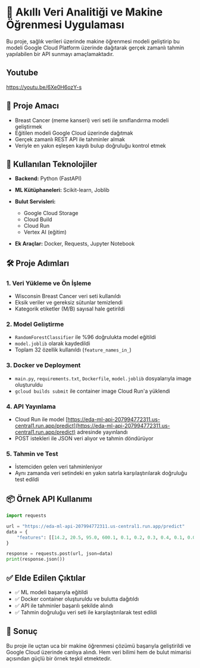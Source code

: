 # 🧠 Akıllı Veri Analitiği ve Makine Öğrenmesi Uygulaması

Bu proje, sağlık verileri üzerinde makine öğrenmesi modeli geliştirip bu modeli Google Cloud Platform üzerinde dağıtarak gerçek zamanlı tahmin yapılabilen bir API sunmayı amaçlamaktadır.
## Youtube
https://youtu.be/6Xe0H6ozY-s
## 🎯 Proje Amacı

* Breast Cancer (meme kanseri) veri seti ile sınıflandırma modeli geliştirmek
* Eğitilen modeli Google Cloud üzerinde dağıtmak
* Gerçek zamanlı REST API ile tahminler almak
* Veriyle en yakın eşleşen kaydı bulup doğruluğu kontrol etmek

## 🚀 Kullanılan Teknolojiler

* **Backend:** Python (FastAPI)
* **ML Kütüphaneleri:** Scikit-learn, Joblib
* **Bulut Servisleri:**

  * Google Cloud Storage
  * Cloud Build
  * Cloud Run
  * Vertex AI (eğitim)
* **Ek Araçlar:** Docker, Requests, Jupyter Notebook

## 🛠️ Proje Adımları

### 1. Veri Yükleme ve Ön İşleme

* Wisconsin Breast Cancer veri seti kullanıldı
* Eksik veriler ve gereksiz sütunlar temizlendi
* Kategorik etiketler (M/B) sayısal hale getirildi

### 2. Model Geliştirme

* `RandomForestClassifier` ile %96 doğrulukta model eğitildi
* `model.joblib` olarak kaydedildi
* Toplam 32 özellik kullanıldı (`feature_names_in_`)

### 3. Docker ve Deployment

* `main.py`, `requirements.txt`, `Dockerfile`, `model.joblib` dosyalarıyla image oluşturuldu
* `gcloud builds submit` ile container image Cloud Run'a yüklendi

### 4. API Yayınlama

* Cloud Run ile model [https://eda-ml-api-207994772311.us-central1.run.app/predict](https://eda-ml-api-207994772311.us-central1.run.app/predict) adresinde yayınlandı
* POST istekleri ile JSON veri alıyor ve tahmin döndürüyor

### 5. Tahmin ve Test

* İstemciden gelen veri tahminleniyor
* Aynı zamanda veri setindeki en yakın satırla karşılaştırılarak doğruluğu test edildi

## 📦 Örnek API Kullanımı

```python
import requests

url = "https://eda-ml-api-207994772311.us-central1.run.app/predict"
data = {
    "features": [[14.2, 20.5, 95.0, 600.1, 0.1, 0.2, 0.3, 0.4, 0.1, 0.05, ...]]
}

response = requests.post(url, json=data)
print(response.json())
```

## ✅ Elde Edilen Çıktılar

* ✅ ML modeli başarıyla eğitildi
* ✅ Docker container oluşturuldu ve bulutta dağıtıldı
* ✅ API ile tahminler başarılı şekilde alındı
* ✅ Tahmin doğruluğu veri seti ile karşılaştırılarak test edildi

## 📌 Sonuç

Bu proje ile uçtan uca bir makine öğrenmesi çözümü başarıyla geliştirildi ve Google Cloud üzerinde canlıya alındı. Hem veri bilimi hem de bulut mimarisi açısından güçlü bir örnek teşkil etmektedir.
